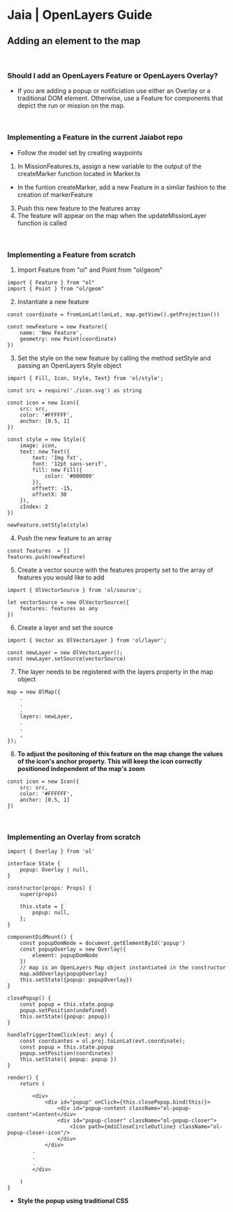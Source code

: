 # Jaia | OpenLayers Guide

## Adding an element to the map

<br>

### Should I add an OpenLayers Feature or OpenLayers Overlay?

* If you are adding a popup or notificiation use either an Overlay or a traditional DOM element. Otherwise, use a Feature for components that depict the run or mission on the map.

<br>

### Implementing a Feature in the current Jaiabot repo
* Follow the model set by creating waypoints
1. In MissionFeatures.ts, assign a new variable to the output of the createMarker function located in Marker.ts
* In the funtion createMarker, add a new Feature in a similar fashion to the creation of markerFeature
3. Push this new feature to the features array
4. The feature will appear on the map when the updateMissionLayer function is called

<br>

### Implementing a Feature from scratch

1. Import Feature from "ol" and Point from "ol/geom"
```
import { Feature } from "ol"
import { Point } from "ol/geom"
```
2. Instantiate a new feature
```
const coordinate = fromLonLat(lonLat, map.getView().getProjection())

const newFeature = new Feature({
    name: 'New Feature',
    geometry: new Point(coordinate)
})
```
3. Set the style on the new feature by calling the method setStyle and passing an OpenLayers Style object
```
import { Fill, Icon, Style, Text} from 'ol/style';

const src = require('./icon.svg') as string

const icon = new Icon({
    src: src,
    color: '#FFFFFF',
    anchor: [0.5, 1]
})

const style = new Style({
    image: icon,
    text: new Text({
        text: 'Img Txt',
        font: '12pt sans-serif',
        fill: new Fill({
            color: '#000000'
        }),
        offsetY: -15,
        offsetX: 30
    }),
    zIndex: 2
})

newFeature.setStyle(style)
````
4. Push the new feature to an array
```
const features  = []
features.push(newFeature)
```

5. Create a vector source with the features property set to the array of features you would like to add
```
import { OlVectorSource } from 'ol/source';

let vectorSource = new OlVectorSource({
    features: features as any
})
```
6. Create a layer and set the source
```
import { Vector as OlVectorLayer } from 'ol/layer';

const newLayer = new OlVectorLayer();
const newLayer.setSource(vectorSource)
```

7. The layer needs to be registered with the layers property in the map object
```
map = new OlMap({
    .
    .
    .
    layers: newLayer,
    .
    .
    ,
});
```

8. **To adjust the positoning of this feature on the map change the values of the icon's anchor property. This will keep the icon correctly positioned independent of the map's zoom**
```
const icon = new Icon({
    src: src,
    color: '#FFFFFF',
    anchor: [0.5, 1]
})
```

<br>

### Implementing an Overlay from scratch
```
import { Overlay } from 'ol'

interface State {
	popup: Overlay | null,
}

constructor(props: Props) {
    super(props)

    this.state = {
        popup: null,
    };
}

componentDidMount() {
    const popupDomNode = document.getElementById('popup')
    const popupOverlay = new Overlay({
        element: popupDomNode
    })
    // map is an OpenLayers Map object instantiated in the constructor
    map.addOverlay(popupOverlay)
    this.setState({popup: popupOverlay})
}

closePopup() {
    const popup = this.state.popup
    popup.setPosition(undefined)
    this.setState({popup: popup})
}

handleTriggerItemClick(evt: any) {
    const coordiantes = ol.proj.toLonLat(evt.coordinate);
    const popup = this.state.popup
    popup.setPosition(coordinates)
    this.setState({ popup: popup })
}

render() {
    return (

        <div>        .
            <div id="popup" onClick={this.closePopup.bind(this)}>
                <div id="popup-content className="ol-popup-content">Content</div>
                <div id="popup-closer" className="ol-popup-closer">
                    <Icon path={mdiCloseCircleOutline} className="ol-popup-closer-icon"/>
                </div>
            </div>
        .
        .
        .
        </div>

    )
}
```
* **Style the popup using traditional CSS**